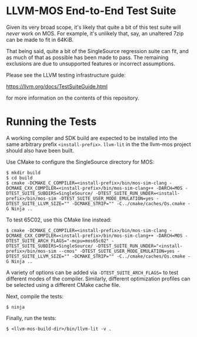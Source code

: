# LLVM-MOS End-to-End Test Suite

Given its very broad scope, it's likely that quite a bit of this test suite will
*never* work on MOS. For example, it's unlikely that, say, an unaltered 7zip can
be made to fit in 64KiB.

That being said, quite a bit of the SingleSource regression suite can fit, and
as much of that as possible has been made to pass. The remaining exclusions are
due to unsupported features or incorrect assumptions.

Please see the LLVM testing infrastructure guide:

  https://llvm.org/docs/TestSuiteGuide.html

for more information on the contents of this repository.

# Running the Tests

A working compiler and SDK build are expected to be installed into the same
arbitrary prefix `<install-prefix>`. `llvm-lit` in the the llvm-mos project
should also have been built.

Use CMake to configure the SingleSource directory for MOS:

```console
$ mkdir build
$ cd build
$ cmake -DCMAKE_C_COMPILER=<install-prefix>/bin/mos-sim-clang -DCMAKE_CXX_COMPILER=<install-prefix>/bin/mos-sim-clang++ -DARCH=MOS -DTEST_SUITE_SUBDIRS=SingleSource/ -DTEST_SUITE_RUN_UNDER=<install-prefix>/bin/mos-sim -DTEST_SUITE_USER_MODE_EMULATION=yes -DTEST_SUITE_LLVM_SIZE="" -DCMAKE_STRIP="" -C../cmake/caches/Os.cmake -G Ninja ..
```

To test 65C02, use this CMake line instead:

```console
$ cmake -DCMAKE_C_COMPILER=<install-prefix>/bin/mos-sim-clang -DCMAKE_CXX_COMPILER=<install-prefix>/bin/mos-sim-clang++ -DARCH=MOS -DTEST_SUITE_ARCH_FLAGS="-mcpu=mos65c02" -DTEST_SUITE_SUBDIRS=SingleSource/ -DTEST_SUITE_RUN_UNDER="<install-prefix>/bin/mos-sim --cmos" -DTEST_SUITE_USER_MODE_EMULATION=yes -DTEST_SUITE_LLVM_SIZE="" -DCMAKE_STRIP="" -C../cmake/caches/Os.cmake -G Ninja ..
```

A variety of options can be added via `-DTEST_SUITE_ARCH_FLAGS=` to test
different modes of the compiler. Similarly, different optimization profiles
can be selected using a different CMake cache file.

Next, compile the tests:

```console
$ ninja
```

Finally, run the tests:

```console
$ <llvm-mos-build-dir>/bin/llvm-lit -v .
```
